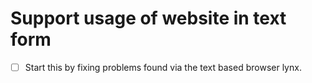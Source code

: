 # Support usage of website in text form
- [ ] Start this by fixing problems found via the text based browser lynx.